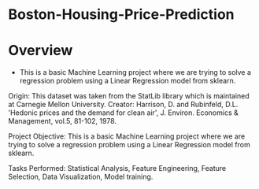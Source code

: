 # Boston-Housing-Price-Prediction

# Overview
* This is a basic Machine Learning project where we are trying to solve a regression problem using a Linear Regression model from sklearn.

Origin: This dataset was taken from the StatLib library which is maintained at Carnegie Mellon University.
Creator: Harrison, D. and Rubinfeld, D.L. 'Hedonic prices and the demand for clean air', J. Environ. Economics & Management, vol.5, 81-102, 1978.

Project Objective: This is a basic Machine Learning project where we are trying to solve a regression problem using a Linear Regression model from sklearn. 

Tasks Performed: Statistical Analysis, Feature Engineering, Feature Selection, Data Visualization, Model training.
